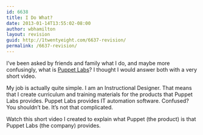 ```yaml
---
id: 6638
title: I Do What?
date: 2013-01-14T13:55:02-08:00
author: wbhamilton
layout: revision
guid: http://1twentyeight.com/6637-revision/
permalink: /6637-revision/
---
```

I&#8217;ve been asked by friends and family what I do, and maybe more confusingly, what is [Puppet Labs](http://puppetlabs.com)? I thought I would answer both with a very short video.

My job is actually quite simple. I am an Instructional Designer. That means that I create curriculum and training materials for the products that Puppet Labs provides. Puppet Labs provides IT automation software. Confused? You shouldn&#8217;t be. It&#8217;s not that complicated.

Watch this short video I created to explain what Puppet (the product) is that Puppet Labs (the company) provides.

&nbsp;